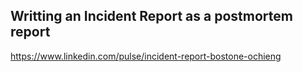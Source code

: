## Writting an Incident Report as a postmortem report


https://www.linkedin.com/pulse/incident-report-bostone-ochieng